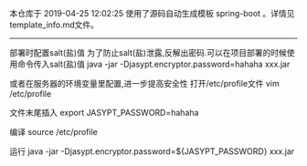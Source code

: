   
本仓库于 2019-04-25 12:02:25 使用了源码自动生成模板 spring-boot 。详情见template_info.md文件。

------
部署时配置salt(盐)值
为了防止salt(盐)泄露,反解出密码.可以在项目部署的时候使用命令传入salt(盐)值
java -jar -Djasypt.encryptor.password=hahaha xxx.jar

或者在服务器的环境变量里配置,进一步提高安全性
打开/etc/profile文件
vim /etc/profile

文件末尾插入
export JASYPT_PASSWORD=hahaha

编译 
source /etc/profile

运行 
java -jar -Djasypt.encryptor.password=${JASYPT_PASSWORD} xxx.jar
